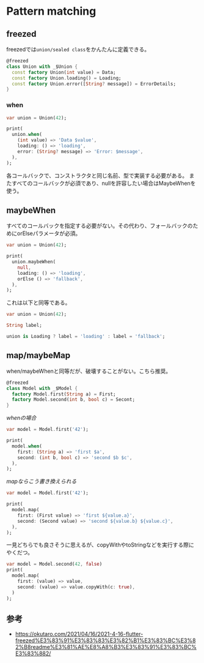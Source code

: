 # Pattern matching

## freezed

freezedでは`union/sealed class`をかんたんに定義できる。

```dart
@freezed
class Union with _$Union {
  const factory Union(int value) = Data;
  const factory Union.loading() = Loading;
  const factory Union.error([String? message]) = ErrorDetails;
}
```

### when

```dart
var union = Union(42);

print(
  union.when(
    (int value) => 'Data $value',
    loading: () => 'loading',
    error: (String? message) => 'Error: $message',
  ),
);
```

各コールバックで、コンストラクタと同じ名前、型で実装する必要がある。
またすべてのコールバックが必須であり、nullを許容したい場合はMaybeWhenを使う。

## maybeWhen

すべてのコールバックを指定する必要がない。その代わり、フォールバックのためにorElseパラメータが必須。

```dart
var union = Union(42);

print(
  union.maybeWhen(
    null, 
    loading: () => 'loading',
    orElse () => 'fallback',
  ),
);
```

これは以下と同等である。

```dart
var union = Union(42);

String label;

union is Loading ? label = 'loading' : label = 'fallback';
```

## map/maybeMap

when/maybeWhenと同等だが、破壊することがない。こちら推奨。

```dart
@freezed
class Model with _$Model {
  factory Model.first(String a) = First;
  factory Model.second(int b, bool c) = Secont;
}
```

*whenの場合*

```dart
var model = Model.first('42');

print(
  model.when(
    first: (String a) => 'first $a',
    second: (int b, bool c) => 'second $b $c',
  ),
);
```

*mapならこう書き換えられる*

```dart
var model = Model.first('42');

print(
  model.map(
    first: (First value) => 'first ${value.a}',
    second: (Second value) => 'second ${value.b} ${value.c}',
  ),
);
```

一見どちらでも良さそうに思えるが、copyWithやtoStringなどを実行する際にやくだつ。

```dart
var model = Model.second(42, false)
print(
  model.map(
    first: (value) => value,
    second: (value) => value.copyWith(c: true),
  )
);
```

## 参考

- https://okutaro.com/2021/04/16/2021-4-16-flutter-freezed%E3%83%91%E3%83%83%E3%82%B1%E3%83%BC%E3%82%B8readme%E3%81%AE%E8%A8%B3%E3%83%91%E3%83%BC%E3%83%882/